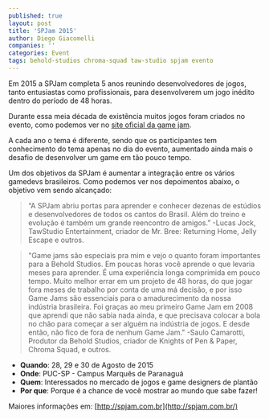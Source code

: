 ```yaml
---
published: true
layout: post
title: 'SPJam 2015'
author: Diego Giacomelli
companies: ''
categories: Event
tags: behold-studios chroma-squad taw-studio spjam evento
---
```

Em 2015 a SPJam completa 5 anos reunindo desenvolvedores de jogos, tanto entusiastas como profissionais, para desenvolverem um jogo inédito dentro do período de 48 horas.

Durante essa meia década de existência muitos jogos foram criados no evento, como podemos ver no [site oficial da game jam](http://spjam.com.br/jogos/).

A cada ano o tema é diferente, sendo que os participantes tem conhecimento do tema apenas no dia do evento, aumentado ainda mais o desafio de desenvolver um game em tão pouco tempo.

Um dos objetivos da SPJam é aumentar a integração entre os vários gamedevs brasileiros. Como podemos ver nos depoimentos abaixo, o objetivo vem sendo alcançado: 

> “A SPJam abriu portas para aprender e conhecer dezenas de estúdios e desenvolvedores de todos os cantos do Brasil. Além do treino e evolução é também um grande reencontro de amigos.” 
-Lucas Jock, TawStudio Entertainment, criador de Mr. Bree: Returning Home, Jelly Escape e outros.
 
> "Game jams são especiais pra mim e vejo o quanto foram importantes para a Behold Studios. Em poucas horas você aprende o que levaria meses para aprender. É uma experiência longa comprimida em pouco tempo. Muito melhor errar em um projeto de 48 horas, do que jogar fora meses de trabalho por conta de uma má decisão, e por isso Game Jams são essenciais para o amadurecimento da nossa indústria brasileira. Foi graças ao meu primeiro Game Jam em 2008 que aprendi que não sabia nada ainda, e que precisava colocar a bola no chão para começar a ser alguém na indústria de jogos. E desde então, não fico de fora de nenhum Game Jam."
-Saulo Camarotti, Produtor da Behold Studios, criador de Knights of Pen & Paper, Chroma Squad, e outros.
 
* **Quando**:  28, 29 e 30 de Agosto de 2015
* **Onde**:  PUC-SP - Campus Marquês de Paranaguá
* **Quem**:  Interessados no mercado de jogos e game designers de plantão
* **Por que**:  Porque é a chance de você mostrar ao mundo que sabe fazer!
 
Maiores informações em: [http://spjam.com.br](http://spjam.com.br/)
